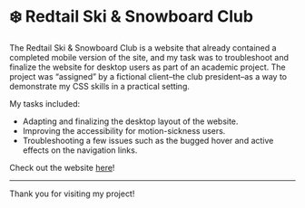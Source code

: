 # ❄️ Redtail Ski & Snowboard Club

The Redtail Ski & Snowboard Club is a website that already contained a completed mobile version of the site,
and my task was to troubleshoot and finalize the website for desktop users as part of an academic project.
The project was “assigned” by a fictional client–the club president–as a way to demonstrate my CSS skills in a practical setting.

My tasks included:

+ Adapting and finalizing the desktop layout of the website.
+ Improving the accessibility for motion-sickness users.
+ Troubleshooting a few issues such as the bugged hover and active effects on the navigation links.

Check out the website [here](https://ssevilla23.github.io/Redtail-Club/)!
***
Thank you for visiting my project!
